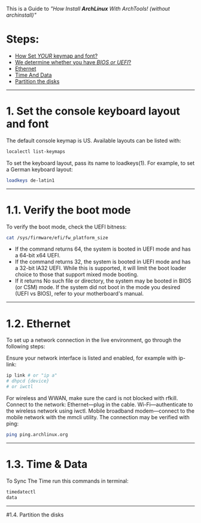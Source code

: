 This is a Guide to *"How Install **ArchLinux** With ArchTools! (without archinstall)"*

# Steps:
 - [How Set *YOUR* keymap and font?](#1-set-the-console-keyboard-layout-and-font)
 - [We determine whether you have *BIOS or UEFI*?](#11-verify-the-boot-mode)
 - [Ethernet](#12-ethernet)
 - [Time And Data](13-time-&-data)
 - [Partition the disks](14-partition-the-disks)

---

# 1. Set the console keyboard layout and font

The default console keymap is US. Available layouts can be listed with:
```bash
localectl list-keymaps
```

To set the keyboard layout, pass its name to loadkeys(1). For example, to set a German keyboard layout:
```bash
loadkeys de-latin1
```

---
# 1.1. Verify the boot mode

To verify the boot mode, check the UEFI bitness:
```bash
cat /sys/firmware/efi/fw_platform_size
```

- If the command returns 64, the system is booted in UEFI mode and has a 64-bit x64 UEFI.
- If the command returns 32, the system is booted in UEFI mode and has a 32-bit IA32 UEFI. While this is supported, it will limit the boot loader choice to those that support mixed mode booting.
- If it returns No such file or directory, the system may be booted in BIOS (or CSM) mode.
If the system did not boot in the mode you desired (UEFI vs BIOS), refer to your motherboard's manual.

---
# 1.2. Ethernet
To set up a network connection in the live environment, go through the following steps:

Ensure your network interface is listed and enabled, for example with ip-link:
```bash
ip link # or "ip a"
# dhpcd {device}
# or iwctl
```
For wireless and WWAN, make sure the card is not blocked with rfkill.
Connect to the network:
Ethernet—plug in the cable.
Wi-Fi—authenticate to the wireless network using iwctl.
Mobile broadband modem—connect to the mobile network with the mmcli utility.
The connection may be verified with ping:
```bash
ping ping.archlinux.org
```

---
# 1.3. Time & Data
To Sync The Time run this commands in terminal:
```bash
timedatectl
data
```

---
#1.4. Partition the disks
